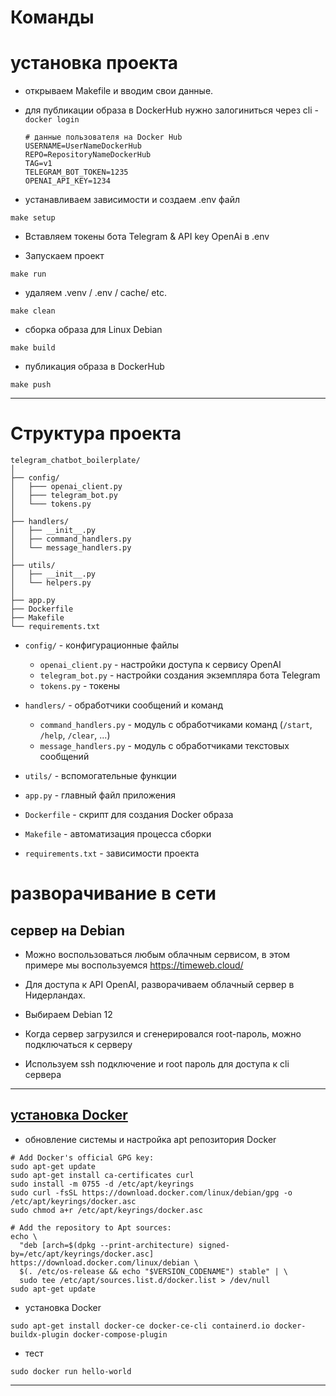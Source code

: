 # Команды

# установка проекта

- открываем Makefile и вводим свои данные.
- для публикации образа в DockerHub нужно залогиниться через cli -  `docker login`
  
  ```
  # данные пользователя на Docker Hub
  USERNAME=UserNameDockerHub
  REPO=RepositoryNameDockerHub
  TAG=v1
  TELEGRAM_BOT_TOKEN=1235
  OPENAI_API_KEY=1234
  ```

- устанавливаем зависимости и создаем .env файл

```
make setup
```

- Вставляем токены бота Telegram & API key OpenAi в .env

- Запускаем проект

```
make run
```

- удаляем .venv / .env / cache/ etc.

```
make clean
```

- сборка образа для Linux Debian

```
make build
```

- публикация образа в DockerHub

```
make push
```


---

# Структура проекта

```
telegram_chatbot_boilerplate/
│
├── config/
│   ├─── openai_client.py
│   ├─── telegram_bot.py
│   └─── tokens.py
│
├── handlers/
│   ├── __init__.py
│   ├── command_handlers.py
│   └── message_handlers.py
│
├── utils/
│   ├── __init__.py
│   └── helpers.py
│
├── app.py
├── Dockerfile
├── Makefile
└── requirements.txt
```

- `config/` - конфигурационные файлы

  - `openai_client.py` - настройки доступа к сервису OpenAI
  - `telegram_bot.py` - настройки создания экземпляра бота Telegram
  - `tokens.py` - токены

- `handlers/` - обработчики сообщений и команд

  - `command_handlers.py` - модуль с обработчиками команд (`/start`, `/help`, `/clear`, ...)
  - `message_handlers.py` - модуль с обработчиками текстовых сообщений

- `utils/` - вспомогательные функции

- `app.py` - главный файл приложения

- `Dockerfile` - скрипт для создания Docker образа
 
- `Makefile` - автоматизация процесса сборки

- `requirements.txt` - зависимости проекта

# разворачивание в сети

## сервер на Debian

- Можно воспользоваться любым облачным сервисом, в этом примере мы воспользуемся https://timeweb.cloud/
- Для доступа к API OpenAI, разворачиваем облачный сервер в Нидерландах.

- Выбираем Debian 12

- Когда сервер загрузился и сгенерировался root-пароль, можно подключаться к серверу

- Используем ssh подключение и root пароль для доступа к cli сервера

---

## [установка Docker](https://docs.docker.com/engine/install/debian/)

- обновление системы и настройка apt репозитория Docker

```
# Add Docker's official GPG key:
sudo apt-get update
sudo apt-get install ca-certificates curl
sudo install -m 0755 -d /etc/apt/keyrings
sudo curl -fsSL https://download.docker.com/linux/debian/gpg -o /etc/apt/keyrings/docker.asc
sudo chmod a+r /etc/apt/keyrings/docker.asc

# Add the repository to Apt sources:
echo \
  "deb [arch=$(dpkg --print-architecture) signed-by=/etc/apt/keyrings/docker.asc] https://download.docker.com/linux/debian \
  $(. /etc/os-release && echo "$VERSION_CODENAME") stable" | \
  sudo tee /etc/apt/sources.list.d/docker.list > /dev/null
sudo apt-get update
```

- установка Docker

```
sudo apt-get install docker-ce docker-ce-cli containerd.io docker-buildx-plugin docker-compose-plugin
```

- тест

```
sudo docker run hello-world
```

---

